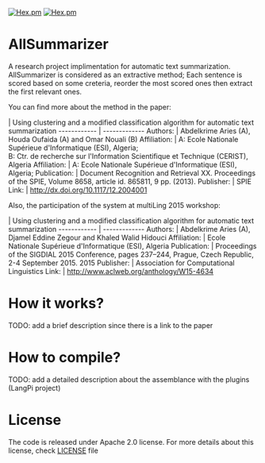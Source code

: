 [![Hex.pm](https://img.shields.io/badge/License-Apache_2-blue.svg?style=plastic)](https://github.com/kariminf/AllSummarizer/blob/master/LICENSE)
[![Hex.pm](https://img.shields.io/badge/Version-2.0.0-blue.svg?style=plastic)](https://github.com/kariminf/AllSummarizer/releases)

AllSummarizer
=============
A research project implimentation for automatic text summarization. 
AllSummarizer is considered as an extractive method;
Each sentence is scored based on some creteria, reorder the most scored ones then extract the first relevant ones.

You can find more about the method in the paper:

 | Using clustering and a modified classification algorithm for automatic text summarization
------------ | -------------
Authors: | Abdelkrime Aries (A), Houda Oufaida (A) and Omar Nouali (B)
Affiliation: | A: Ecole Nationale Supérieue d'Informatique (ESI),  Algeria; <br> B: Ctr. de recherche sur l'Information Scientifique et Technique (CERIST), Algeria
Affiliation: | A: Ecole Nationale Supérieue d'Informatique (ESI),  Algeria; 
Publication: | Document Recognition and Retrieval XX. Proceedings of the SPIE, Volume 8658, article id. 865811, 9 pp. (2013).
Publisher: | SPIE
Link: | http://dx.doi.org/10.1117/12.2004001

Also, the participation of the system at multiLing 2015 workshop:

 | Using clustering and a modified classification algorithm for automatic text summarization
------------ | -------------
Authors: | Abdelkrime Aries (A), Djamel Eddine Zegour and Khaled Walid Hidouci
Affiliation: | Ecole Nationale Supérieue d'Informatique (ESI),  Algeria
Publication: | Proceedings of the SIGDIAL 2015 Conference, pages 237–244, Prague, Czech Republic, 2-4 September 2015. 2015 
Publisher: | Association for Computational Linguistics
Link: | http://www.aclweb.org/anthology/W15-4634

# How it works?
TODO: add a brief description since there is a link to the paper

# How to compile?
TODO: add a detailed description about the assemblance with the plugins (LangPi project)

# License
The code is released under Apache 2.0 license. 
For more details about this license, check [LICENSE](./LICENSE) file
